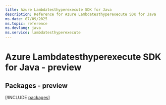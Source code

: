 ```yaml
---
title: Azure Lambdatesthyperexecute SDK for Java
description: Reference for Azure Lambdatesthyperexecute SDK for Java
ms.date: 07/09/2025
ms.topic: reference
ms.devlang: java
ms.service: lambdatesthyperexecute
---
```

# Azure Lambdatesthyperexecute SDK for Java - preview
## Packages - preview
[!INCLUDE [packages](lambdatesthyperexecute-index.md)]